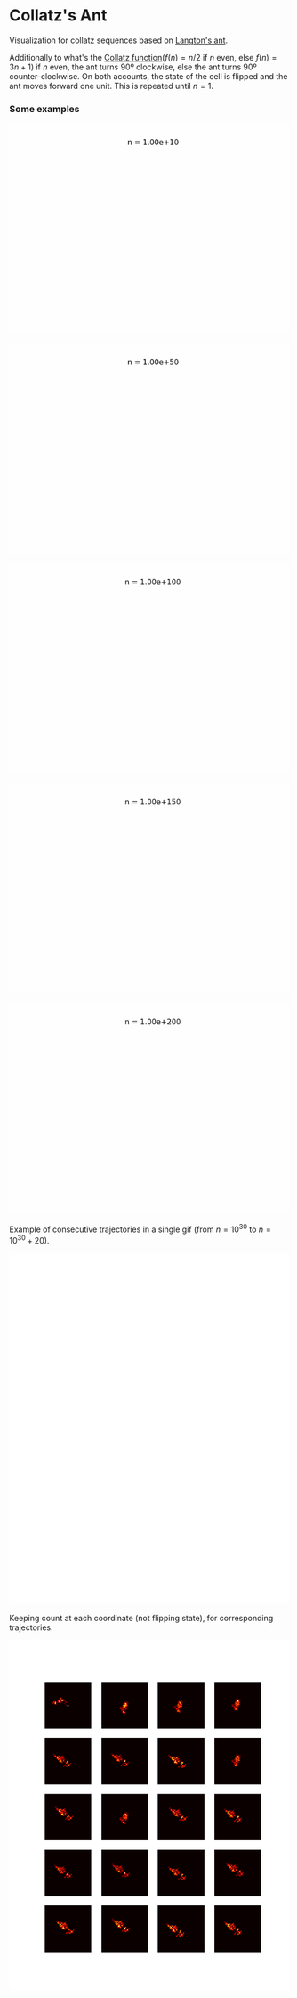 # Collatz's Ant

Visualization for collatz sequences based on [Langton's ant](https://en.wikipedia.org/wiki/Langton%27s_ant).

Additionally to what's the [Collatz function](https://en.wikipedia.org/wiki/Collatz_conjecture)($f(n) = n/2$ if $n$ even, else $f(n) = 3n + 1$) if $n$ even, the ant turns 90º clockwise, else the ant turns 90º counter-clockwise. On both accounts, the state of the cell is flipped and the ant moves forward one unit. This is repeated until $n = 1$.

### Some examples

![](examples/collatz_ant1.gif)

![](examples/collatz_ant2.gif)

![](examples/collatz_ant3.gif)

![](examples/collatz_ant4.gif)

![](examples/collatz_ant5.gif)

Example of consecutive trajectories in a single gif (from $n = 10^{30}$ to $n = 10^{30} + 20$).

![](collatz_ant_grid.gif)

Keeping count at each coordinate (not flipping state), for corresponding trajectories.

![](collatz_ant_grid_attractors.png)

